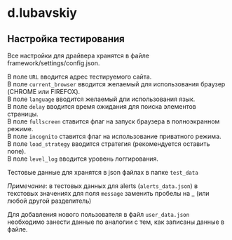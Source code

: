 # d.lubavskiy

## Настройка тестирования

Все настройки для драйвера хранятся в файле framework/settings/config.json.

В поле `URL` вводится адрес тестируемого сайта.  
В поле `current_browser` вводится желаемый для использования браузер (CHROME или FIREFOX).  
В поле `language` вводится желаемый дли использования язык.  
В поле `delay` вводится время ожидания для поиска элементов страницы.  
В поле `fullscreen` ставится флаг на запуск браузера в полноэкранном режиме.  
В поле `incognito` ставится флаг на использование приватного режима.  
В поле `load_strategy` вводится стратегия (рекомендуется оставить none).  
В поле `level_log` вводится уровень логгирования.  
  
Тестовые данные для хранятся в json файлах в папке `test_data`  
  
_Примечание_: в тестовых данных для alerts (`alerts_data.json`) в текстовых значениях для поля `message` 
заменить пробелы на _ (или любой другой разделитель)

Для добавления нового пользователя в файл `user_data.json` необходимо занести данные по аналогии с
тем, как записаны данные в файле.